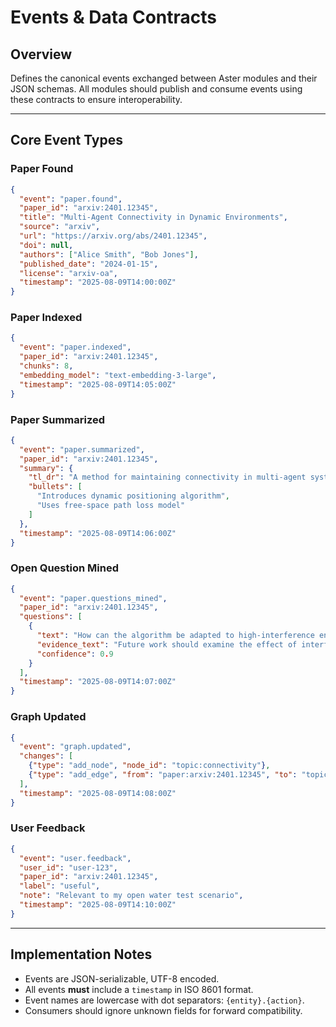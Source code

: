 # Events & Data Contracts

## Overview
Defines the canonical events exchanged between Aster modules and their JSON schemas. All modules should publish and consume events using these contracts to ensure interoperability.

---

## Core Event Types

### Paper Found
```json
{
  "event": "paper.found",
  "paper_id": "arxiv:2401.12345",
  "title": "Multi-Agent Connectivity in Dynamic Environments",
  "source": "arxiv",
  "url": "https://arxiv.org/abs/2401.12345",
  "doi": null,
  "authors": ["Alice Smith", "Bob Jones"],
  "published_date": "2024-01-15",
  "license": "arxiv-oa",
  "timestamp": "2025-08-09T14:00:00Z"
}
```

### Paper Indexed
```json
{
  "event": "paper.indexed",
  "paper_id": "arxiv:2401.12345",
  "chunks": 8,
  "embedding_model": "text-embedding-3-large",
  "timestamp": "2025-08-09T14:05:00Z"
}
```

### Paper Summarized
```json
{
  "event": "paper.summarized",
  "paper_id": "arxiv:2401.12345",
  "summary": {
    "tl_dr": "A method for maintaining connectivity in multi-agent systems in open water.",
    "bullets": [
      "Introduces dynamic positioning algorithm",
      "Uses free-space path loss model"
    ]
  },
  "timestamp": "2025-08-09T14:06:00Z"
}
```

### Open Question Mined
```json
{
  "event": "paper.questions_mined",
  "paper_id": "arxiv:2401.12345",
  "questions": [
    {
      "text": "How can the algorithm be adapted to high-interference environments?",
      "evidence_text": "Future work should examine the effect of interference.",
      "confidence": 0.9
    }
  ],
  "timestamp": "2025-08-09T14:07:00Z"
}
```

### Graph Updated
```json
{
  "event": "graph.updated",
  "changes": [
    {"type": "add_node", "node_id": "topic:connectivity"},
    {"type": "add_edge", "from": "paper:arxiv:2401.12345", "to": "topic:connectivity"}
  ],
  "timestamp": "2025-08-09T14:08:00Z"
}
```

### User Feedback
```json
{
  "event": "user.feedback",
  "user_id": "user-123",
  "paper_id": "arxiv:2401.12345",
  "label": "useful",
  "note": "Relevant to my open water test scenario",
  "timestamp": "2025-08-09T14:10:00Z"
}
```

---

## Implementation Notes
- Events are JSON-serializable, UTF-8 encoded.
- All events **must** include a `timestamp` in ISO 8601 format.
- Event names are lowercase with dot separators: `{entity}.{action}`.
- Consumers should ignore unknown fields for forward compatibility.
